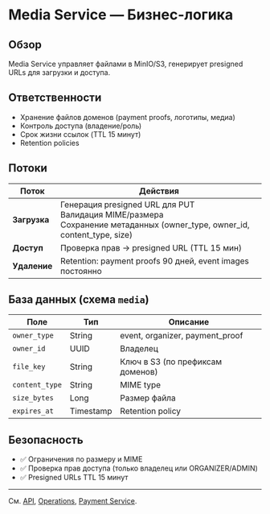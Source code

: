 # Media Service — Бизнес-логика

## Обзор

Media Service управляет файлами в MinIO/S3, генерирует presigned URLs для загрузки и доступа.

## Ответственности

- Хранение файлов доменов (payment proofs, логотипы, медиа)
- Контроль доступа (владение/роль)
- Срок жизни ссылок (TTL 15 минут)
- Retention policies

## Потоки

| Поток | Действия |
|-------|----------|
| **Загрузка** | Генерация presigned URL для PUT<br>Валидация MIME/размера<br>Сохранение метаданных (owner_type, owner_id, content_type, size) |
| **Доступ** | Проверка прав → presigned URL (TTL 15 мин) |
| **Удаление** | Retention: payment proofs 90 дней, event images постоянно |

## База данных (схема `media`)

| Поле | Тип | Описание |
|------|-----|----------|
| `owner_type` | String | event, organizer, payment_proof |
| `owner_id` | UUID | Владелец |
| `file_key` | String | Ключ в S3 (по префиксам доменов) |
| `content_type` | String | MIME type |
| `size_bytes` | Long | Размер файла |
| `expires_at` | Timestamp | Retention policy |

## Безопасность

- ✅ Ограничения по размеру и MIME
- ✅ Проверка прав доступа (только владелец или ORGANIZER/ADMIN)
- ✅ Presigned URLs TTL 15 минут

---

См. [API](api.md), [Operations](operations.md), [Payment Service](../payment/business-logic.md).